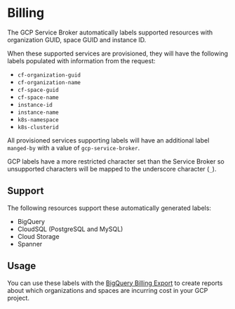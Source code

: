 # Billing

The GCP Service Broker automatically labels supported resources with organization GUID, space GUID and instance ID.

When these supported services are provisioned, they will have the following labels populated with information from the request:

* `cf-organization-guid`
* `cf-organization-name`
* `cf-space-guid`
* `cf-space-name`
* `instance-id`
* `instance-name`
* `k8s-namespace`
* `k8s-clusterid`

All provisioned services supporting labels will have an additional label `manged-by` with a value of `gcp-service-broker`.

GCP labels have a more restricted character set than the Service Broker so unsupported characters will be mapped to the underscore character (`_`).

## Support

The following resources support these automatically generated labels:

 * BigQuery
 * CloudSQL (PostgreSQL and MySQL)
 * Cloud Storage
 * Spanner

## Usage

You can use these labels with the [BigQuery Billing Export](https://cloud.google.com/billing/docs/how-to/bq-examples)
to create reports about which organizations and spaces are incurring cost in your GCP project.

